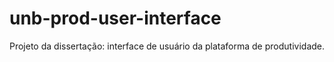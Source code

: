 # unb-prod-user-interface
Projeto da dissertação: interface de usuário da plataforma de produtividade.
